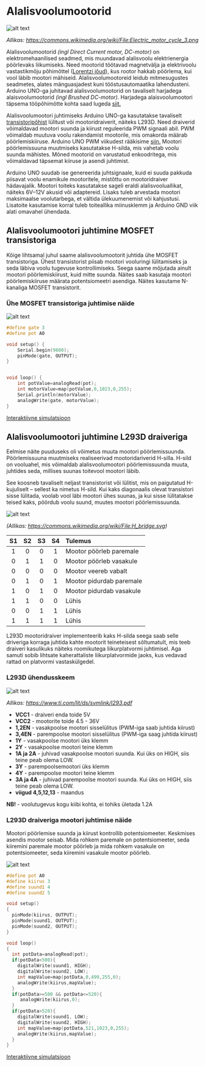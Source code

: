 # Alalisvoolumootorid
![alt text](meedia/DC-motor.png)

*Allikas: https://commons.wikimedia.org/wiki/File:Electric_motor_cycle_3.png*

Alalisvoolumootorid *(ingl Direct Current motor, DC-motor)* on elektromehaanilised seadmed, mis muundavad alalisvoolu elektrienergia pöörlevaks liikumiseks. Need mootorid töötavad magnetvälja ja elektrivoolu vastastikmõju põhimõttel ([Lorentzi jõud](https://et.wikipedia.org/wiki/Lorentzi_j%C3%B5ud)), kus rootor hakkab pöörlema, kui vool läbib mootori mähiseid. Alalisvoolumootoreid leidub mitmesugustes seadmetes, alates mänguasjadest kuni tööstusautomaatika lahendusteni. Arduino UNO-ga juhitavad alalisvoolumootorid on tavaliselt harjadega alaisvoolumootorid *(ingl Brushed DC-motor)*. Harjadega alaisvoolumootori täpsema tööpõhimõtte kohta saad lugeda [siit.](https://en.wikipedia.org/wiki/Brushed_DC_electric_motor)

Alalisvoolumootori juhtimiseks Arduino UNO-ga kasutatakse tavaliselt [transistoripõhist](https://github.com/nullyks/Arduino-baaselemendid/blob/main/materjalid/3_transistorid.md) lülitust või mootoridraiverit, näiteks L293D. Need draiverid võimaldavad mootori suunda ja kiirust reguleerida PWM  signaali abil. PWM võimaldab muutuva voolu rakendamist mootorile, mis omakorda määrab pöörlemiskiiruse. Arduino UNO PWM viikudest rääkisime [siin.](https://github.com/nullyks/Arduino-sissejuhatus/blob/main/materjalid/3_Arduino_UNO_viigud.md) Mootori pöörlemissuuna muutmiseks kasutatakse H-silda, mis vahetab voolu suunda mähistes. Mõned mootorid on varustatud enkoodritega, mis võimaldavad täpsemat kiiruse ja asendi juhtimist.

Arduino UNO suudab ise genereerida juhtsignaale, kuid ei suuda pakkuda piisavat voolu enamikule mootoritele, mistõttu on mootoridraiver hädavajalik. Mootori toiteks kasutatakse sageli eraldi alalisvooluallikat, näiteks 6V–12V akusid või adaptereid. Lisaks tuleb arvestada mootori maksimaalse voolutarbega, et vältida ülekuumenemist või kahjustusi. Lisatoite kasutamise korral tuleb toiteallika miinusklemm ja Arduino GND viik alati omavahel ühendada.

## Alalisvoolumootori juhtimine MOSFET transistoriga

Kõige lihtsamal juhul saame alalisvoolumootorit juhtida ühe MOSFET transistoriga. Ühest transistorist piisab mootori vooluringi lülitamiseks ja seda läbiva voolu tugevuse kontrollimiseks. Seega saame mõjutada ainult mootori pöörlemiskiirust, kuid mitte suunda. Näites saab kasutaja mootori pöörlemiskiiruse määrata potentsiomeetri asendiga. Näites kasutame N-kanaliga MOSFET transistorit.

### Ühe MOSFET transistoriga juhtimise näide
![alt text](meedia/Mosfet_ja_mootor.png)

~~~cpp
#define gate 3
#define pot A0

void setup() {
	Serial.begin(9600);
  	pinMode(gate, OUTPUT);
}


void loop() {
	int potValue=analogRead(pot);
  	int motorValue=map(potValue,0,1023,0,255);
  	Serial.println(motorValue);
    analogWrite(gate, motorValue);
}
~~~
[Interaktiivne simulatsioon](https://www.tinkercad.com/things/aAgbmGxxBCX-alalisvoolumootor-transistoriga?sharecode=Arc8_eGUyrxYSLrNBUmZmxTYQaNH4XsKgko5yd7moFY)

## Alalisvoolumootori juhtimine L293D draiveriga
Eelmise näite puuduseks oli võimetus muuta mootori pöörlemissuunda. Pöörlemissuuna muutmiseks realiseerivad mootoridariverid H-silla. 
H-sild on vooluahel, mis võimaldab alalisvoolumootori pöörlemissuunda muuta, juhtides seda, millises suunas toitevool mootori läbib. 

See koosneb tavaliselt neljast transistorist või lülitist, mis on paigutatud H-kujuliselt – sellest ka nimetus H-sild. Kui kaks diagonaalis olevat transistori sisse lülitada, voolab vool läbi mootori ühes suunas, ja kui sisse lülitatakse teised kaks, pöördub voolu suund, muutes mootori pöörlemissuunda.

![alt text](meedia/H_bridge.png)

*(Allikas: https://commons.wikimedia.org/wiki/File:H_bridge.svg)*

| S1 | S2| S3 | S4 | Tulemus |
|:---:|:---:|:---:|:---:|:---|
| 1 | 0| 0 | 1 | Mootor pöörleb paremale |
| 0 | 1| 1 | 0 | Mootor pöörleb vasakule |
| 0 | 0| 0 | 0 | Mootor veereb vabalt |
| 0 | 1| 0 | 1 | Mootor pidurdab paremale |
| 1 | 0| 1 | 0 | Mootor pidurdab vasakule |
| 1 | 1| 0 | 0 | Lühis |
| 0 | 0| 1 | 1 | Lühis |
| 1 | 1| 1 | 1 | Lühis |

L293D mootoridraiver implementeerib kaks H-silda seega saab selle driveriga korraga juhtida kahte mootorit teineteisest sõltumatult, mis teeb draiveri kasulikuks näiteks roomikutega liikurplatvormi juhtimisel. Aga samuti sobib lihtsate kaherattaliste liikurplatvormide jaoks, kus vedavad rattad on platvormi vastaskülgedel.

### L293D ühendusskeem
![alt text](meedia/L293D.png)

*Allikas: https://www.ti.com/lit/ds/symlink/l293.pdf*

* **VCC1** - draiveri enda toide 5V
* **VCC2** - mootorite toide 4.5 - 36V
* **1,2EN** - vasakpoolse mootori sisselülitus (PWM-iga saab juhtida kiirust)
* **3,4EN** - parempoolse mootori sisselülitus (PWM-iga saag juhtida kiirust)
* **1Y** - vasakpoolse mootori üks klemm
* **2Y** - vasakpoolse mootori teine klemm
* **1A ja 2A** - juhivad vasakpoolse mootori suunda. Kui üks on HIGH, siis teine peab olema LOW.
* **3Y** - parempoolsemootori üks klemm
* **4Y** - parempoolse mootori teine klemm
* **3A ja 4A** - juhivad parempoolse mootori suunda. Kui üks on HIGH, siis teine peab olema LOW.
* **viigud 4,5,12,13** - maandus

**NB!** - voolutugevus kogu kiibi kohta, ei tohiks ületada 1.2A

### L293D draiveriga mootori juhtimise näide

Mootori pöörlemise suunda ja kiirust kontrollib potentsiomeeter. Keskmises asendis mootor seisab. Mida rohkem paremale on potentsiomeeter, seda kiiremini paremale mootor pöörleb ja mida rohkem vasakule on potentsiomeeter, seda kiiremini vasakule mootor pöörleb.

![alt text](meedia/L293D_näide.png)

~~~cpp
#define pot A0
#define kiirus 3
#define suund1 4
#define suund2 5

void setup()
{
  pinMode(kiirus, OUTPUT);
  pinMode(suund1, OUTPUT);
  pinMode(suund2, OUTPUT);
}

void loop()
{
  int potData=analogRead(pot);
  if(potData<500){
    digitalWrite(suund1, HIGH);
    digitalWrite(suund2, LOW);
    int mapValue=map(potData,0,499,255,0);
    analogWrite(kiirus,mapValue);
  }
  if(potData>=500 && potData<=520){
     analogWrite(kiirus,0);
  }
  if(potData>520){
    digitalWrite(suund1, LOW);
    digitalWrite(suund2, HIGH);
    int mapValue=map(potData,521,1023,0,255);
    analogWrite(kiirus,mapValue);
  }
}
~~~

[Interaktiivne simulatsioon](https://www.tinkercad.com/things/fjxmPUpN59m-l293d?sharecode=uxteCFtOcrfE4VWT_eUc0wMcFpKebon9JHcF5isJFJo)